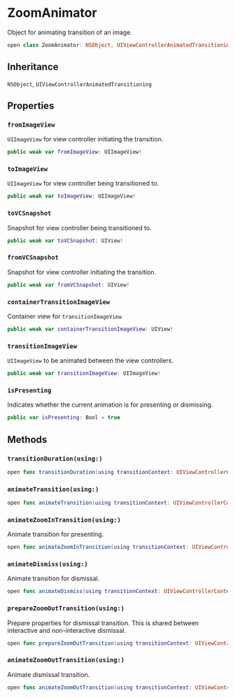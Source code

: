 # ZoomAnimator

Object for animating transition of an image.

``` swift
open class ZoomAnimator: NSObject, UIViewControllerAnimatedTransitioning 
```

## Inheritance

`NSObject`, `UIViewControllerAnimatedTransitioning`

## Properties

### `fromImageView`

`UIImageView` for view controller initiating the transition.

``` swift
public weak var fromImageView: UIImageView!
```

### `toImageView`

`UIImageView` for view controller being transitioned to.

``` swift
public weak var toImageView: UIImageView!
```

### `toVCSnapshot`

Snapshot for view controller being transitioned to.

``` swift
public weak var toVCSnapshot: UIView!
```

### `fromVCSnapshot`

Snapshot for view controller initiating the transition.

``` swift
public weak var fromVCSnapshot: UIView!
```

### `containerTransitionImageView`

Container view for `transitionImageView`

``` swift
public weak var containerTransitionImageView: UIView!
```

### `transitionImageView`

`UIImageView` to be animated between the view controllers.

``` swift
public weak var transitionImageView: UIImageView!
```

### `isPresenting`

Indicates whether the current animation is for presenting or dismissing.

``` swift
public var isPresenting: Bool = true
```

## Methods

### `transitionDuration(using:)`

``` swift
open func transitionDuration(using transitionContext: UIViewControllerContextTransitioning?) -> TimeInterval 
```

### `animateTransition(using:)`

``` swift
open func animateTransition(using transitionContext: UIViewControllerContextTransitioning) 
```

### `animateZoomInTransition(using:)`

Animate transition for presenting.

``` swift
open func animateZoomInTransition(using transitionContext: UIViewControllerContextTransitioning) 
```

### `animateDismiss(using:)`

Animate transition for dismissal.

``` swift
open func animateDismiss(using transitionContext: UIViewControllerContextTransitioning) 
```

### `prepareZoomOutTransition(using:)`

Prepare properties for dismissal transition.
This is shared between interactive and non-interactive dismissal.

``` swift
open func prepareZoomOutTransition(using transitionContext: UIViewControllerContextTransitioning) 
```

### `animateZoomOutTransition(using:)`

Animate dismissal transition.

``` swift
open func animateZoomOutTransition(using transitionContext: UIViewControllerContextTransitioning) 
```
